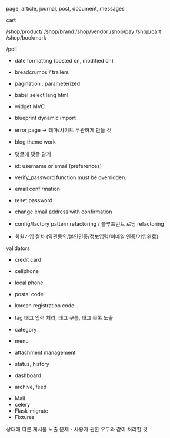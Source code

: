 page, article, journal, post, document, messages

cart

/shop/product/<slug>
/shop/brand
/shop/vendor
/shop/pay
/shop/cart
/shop/bookmark

/poll

- date formatting (posted on, modified on)
- breadcrumbs / trailers
- pagination : parameterized
- babel select lang html

- widget MVC
- blueprint dynamic import

- error page -> 테마/사이트 무관하게 만들 것

- blog theme work


- 댓글에 댓글 달기
- id: username or email (preferences)
- verify_password function must be overridden.

- email confirmation
- reset password
- change email address with confirmation

- config/factory pattern refactoring / 블루프린트 로딩 refactoring
- 회원가입 절차 (약관동의/본인인증/정보입력/이메일 인증/가입완료)

validators

- credit card
- cellphone
- local phone
- postal code
- korean registration code

- tag
태그 입력 처리, 태그 구름, 태그 목록 노출
- category
- menu
- attachment management
- status, history
- dashboard
- archive, feed

* Mail
* celery
* Flask-migrate
* Fixtures


상태에 따른 게시물 노출 문제 - 사용자 권한 유무와 같이 처리할 것